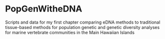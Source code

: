 # PopGenWitheDNA
Scripts and data for my first chapter comparing eDNA methods to traditional tissue-based methods for population genetic and genetic diversity analyses for marine vertebrate communities in the Main Hawaiian Islands
